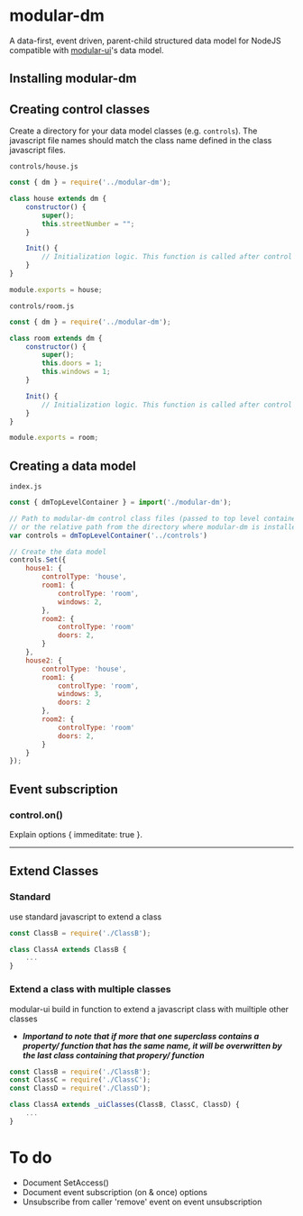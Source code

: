 # modular-dm
A data-first, event driven, parent-child structured data model for NodeJS compatible with [modular-ui](https://github.com/bccsa/modular-ui)'s data model.

## Installing modular-dm


## Creating control classes
Create a directory for your data model classes (e.g. ```controls```). The javascript file names should match the class name defined in the class javascript files.

```controls/house.js```
```javascript
const { dm } = require('../modular-dm');

class house extends dm {
    constructor() {
        super();
        this.streetNumber = "";
    }

    Init() {
        // Initialization logic. This function is called after control creation.
    }
}

module.exports = house;
```

```controls/room.js```
```javascript
const { dm } = require('../modular-dm');

class room extends dm {
    constructor() {
        super();
        this.doors = 1;
        this.windows = 1;
    }

    Init() {
        // Initialization logic. This function is called after control creation.
    }
}

module.exports = room;
```

## Creating a data model
```index.js```
```javascript
const { dmTopLevelContainer } = import('./modular-dm');

// Path to modular-dm control class files (passed to top level container) should be the absolute path to the control files directory
// or the relative path from the directory where modular-dm is installed.
var controls = dmTopLevelContainer('../controls')

// Create the data model
controls.Set({
    house1: {
        controlType: 'house',
        room1: {
            controlType: 'room',
            windows: 2,
        },
        room2: {
            controlType: 'room'
            doors: 2,
        }
    },
    house2: {
        controlType: 'house',
        room1: {
            controlType: 'room',
            windows: 3,
            doors: 2
        },
        room2: {
            controlType: 'room'
            doors: 2,
        }
    }
});
```

## Event subscription
### control.on()

Explain options { immeditate: true }.

---

## Extend Classes

### Standard
use standard javascript to extend a class
```js
const ClassB = require('./ClassB');

class ClassA extends ClassB {
    ...
}
```

### Extend a class with multiple classes
modular-ui build in function to extend a javascript class with muiltiple other classes
* ***Importand to note that if more that one superclass contains a property/ function that has the same name, it will be overwritten by the last class containing that propery/ function*** 
```js
const ClassB = require('./ClassB');
const ClassC = require('./ClassC');
const ClassD = require('./ClassD');

class ClassA extends _uiClasses(ClassB, ClassC, ClassD) {
    ...
}
```

# To do
* Document SetAccess()
* Document event subscription (on & once) options
* Unsubscribe from caller 'remove' event on event unsubscription